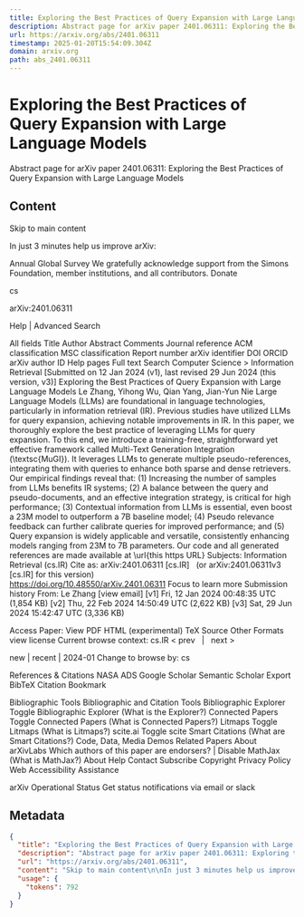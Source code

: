 ```yaml
---
title: Exploring the Best Practices of Query Expansion with Large Language Models
description: Abstract page for arXiv paper 2401.06311: Exploring the Best Practices of Query Expansion with Large Language Models
url: https://arxiv.org/abs/2401.06311
timestamp: 2025-01-20T15:54:09.304Z
domain: arxiv.org
path: abs_2401.06311
---
```


# Exploring the Best Practices of Query Expansion with Large Language Models


Abstract page for arXiv paper 2401.06311: Exploring the Best Practices of Query Expansion with Large Language Models


## Content

Skip to main content

In just 3 minutes help us improve arXiv:

Annual Global Survey
We gratefully acknowledge support from the Simons Foundation, member institutions, and all contributors.
Donate
>
cs
>
arXiv:2401.06311

Help | Advanced Search

All fields
Title
Author
Abstract
Comments
Journal reference
ACM classification
MSC classification
Report number
arXiv identifier
DOI
ORCID
arXiv author ID
Help pages
Full text
Search
Computer Science > Information Retrieval
[Submitted on 12 Jan 2024 (v1), last revised 29 Jun 2024 (this version, v3)]
Exploring the Best Practices of Query Expansion with Large Language Models
Le Zhang, Yihong Wu, Qian Yang, Jian-Yun Nie
Large Language Models (LLMs) are foundational in language technologies, particularly in information retrieval (IR). Previous studies have utilized LLMs for query expansion, achieving notable improvements in IR. In this paper, we thoroughly explore the best practice of leveraging LLMs for query expansion. To this end, we introduce a training-free, straightforward yet effective framework called Multi-Text Generation Integration (\textsc{MuGI}). It leverages LLMs to generate multiple pseudo-references, integrating them with queries to enhance both sparse and dense retrievers. Our empirical findings reveal that: (1) Increasing the number of samples from LLMs benefits IR systems; (2) A balance between the query and pseudo-documents, and an effective integration strategy, is critical for high performance; (3) Contextual information from LLMs is essential, even boost a 23M model to outperform a 7B baseline model; (4) Pseudo relevance feedback can further calibrate queries for improved performance; and (5) Query expansion is widely applicable and versatile, consistently enhancing models ranging from 23M to 7B parameters. Our code and all generated references are made available at \url{this https URL}
Subjects:	Information Retrieval (cs.IR)
Cite as:	arXiv:2401.06311 [cs.IR]
 	(or arXiv:2401.06311v3 [cs.IR] for this version)
 	
https://doi.org/10.48550/arXiv.2401.06311
Focus to learn more
Submission history
From: Le Zhang [view email]
[v1] Fri, 12 Jan 2024 00:48:35 UTC (1,854 KB)
[v2] Thu, 22 Feb 2024 14:50:49 UTC (2,622 KB)
[v3] Sat, 29 Jun 2024 15:42:47 UTC (3,336 KB)

Access Paper:
View PDF
HTML (experimental)
TeX Source
Other Formats
view license
Current browse context:
cs.IR
< prev   |   next >

new | recent | 2024-01
Change to browse by:
cs

References & Citations
NASA ADS
Google Scholar
Semantic Scholar
Export BibTeX Citation
Bookmark
 
Bibliographic Tools
Bibliographic and Citation Tools
Bibliographic Explorer Toggle
Bibliographic Explorer (What is the Explorer?)
Connected Papers Toggle
Connected Papers (What is Connected Papers?)
Litmaps Toggle
Litmaps (What is Litmaps?)
scite.ai Toggle
scite Smart Citations (What are Smart Citations?)
Code, Data, Media
Demos
Related Papers
About arXivLabs
Which authors of this paper are endorsers? | Disable MathJax (What is MathJax?)
About
Help
Contact
Subscribe
Copyright
Privacy Policy
Web Accessibility Assistance

arXiv Operational Status 
Get status notifications via email or slack

## Metadata

```json
{
  "title": "Exploring the Best Practices of Query Expansion with Large Language Models",
  "description": "Abstract page for arXiv paper 2401.06311: Exploring the Best Practices of Query Expansion with Large Language Models",
  "url": "https://arxiv.org/abs/2401.06311",
  "content": "Skip to main content\n\nIn just 3 minutes help us improve arXiv:\n\nAnnual Global Survey\nWe gratefully acknowledge support from the Simons Foundation, member institutions, and all contributors.\nDonate\n>\ncs\n>\narXiv:2401.06311\n\nHelp | Advanced Search\n\nAll fields\nTitle\nAuthor\nAbstract\nComments\nJournal reference\nACM classification\nMSC classification\nReport number\narXiv identifier\nDOI\nORCID\narXiv author ID\nHelp pages\nFull text\nSearch\nComputer Science > Information Retrieval\n[Submitted on 12 Jan 2024 (v1), last revised 29 Jun 2024 (this version, v3)]\nExploring the Best Practices of Query Expansion with Large Language Models\nLe Zhang, Yihong Wu, Qian Yang, Jian-Yun Nie\nLarge Language Models (LLMs) are foundational in language technologies, particularly in information retrieval (IR). Previous studies have utilized LLMs for query expansion, achieving notable improvements in IR. In this paper, we thoroughly explore the best practice of leveraging LLMs for query expansion. To this end, we introduce a training-free, straightforward yet effective framework called Multi-Text Generation Integration (\\textsc{MuGI}). It leverages LLMs to generate multiple pseudo-references, integrating them with queries to enhance both sparse and dense retrievers. Our empirical findings reveal that: (1) Increasing the number of samples from LLMs benefits IR systems; (2) A balance between the query and pseudo-documents, and an effective integration strategy, is critical for high performance; (3) Contextual information from LLMs is essential, even boost a 23M model to outperform a 7B baseline model; (4) Pseudo relevance feedback can further calibrate queries for improved performance; and (5) Query expansion is widely applicable and versatile, consistently enhancing models ranging from 23M to 7B parameters. Our code and all generated references are made available at \\url{this https URL}\nSubjects:\tInformation Retrieval (cs.IR)\nCite as:\tarXiv:2401.06311 [cs.IR]\n \t(or arXiv:2401.06311v3 [cs.IR] for this version)\n \t\nhttps://doi.org/10.48550/arXiv.2401.06311\nFocus to learn more\nSubmission history\nFrom: Le Zhang [view email]\n[v1] Fri, 12 Jan 2024 00:48:35 UTC (1,854 KB)\n[v2] Thu, 22 Feb 2024 14:50:49 UTC (2,622 KB)\n[v3] Sat, 29 Jun 2024 15:42:47 UTC (3,336 KB)\n\nAccess Paper:\nView PDF\nHTML (experimental)\nTeX Source\nOther Formats\nview license\nCurrent browse context:\ncs.IR\n< prev   |   next >\n\nnew | recent | 2024-01\nChange to browse by:\ncs\n\nReferences & Citations\nNASA ADS\nGoogle Scholar\nSemantic Scholar\nExport BibTeX Citation\nBookmark\n \nBibliographic Tools\nBibliographic and Citation Tools\nBibliographic Explorer Toggle\nBibliographic Explorer (What is the Explorer?)\nConnected Papers Toggle\nConnected Papers (What is Connected Papers?)\nLitmaps Toggle\nLitmaps (What is Litmaps?)\nscite.ai Toggle\nscite Smart Citations (What are Smart Citations?)\nCode, Data, Media\nDemos\nRelated Papers\nAbout arXivLabs\nWhich authors of this paper are endorsers? | Disable MathJax (What is MathJax?)\nAbout\nHelp\nContact\nSubscribe\nCopyright\nPrivacy Policy\nWeb Accessibility Assistance\n\narXiv Operational Status \nGet status notifications via email or slack",
  "usage": {
    "tokens": 792
  }
}
```
